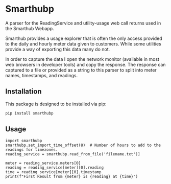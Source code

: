 # Smarthubp

A parser for the ReadingService and utility-usage web call returns used in the Smarthub Webapp.

Smarthub provides a usage explorer that is often the only access provided to the daily and hourly
meter data given to customers.  While some utilities provide a way of exporting this data many
do not.  

In order to capture the data I open the network monitor (available in most web browsers in developer tools) and copy the response.  The response can captured to a file or provided as a string to this parser to
split into meter names, timestamps, and readings.

## Installation

This package is designed to be installed via pip:


```bash
pip install smarthubp
```

## Usage

```code
import smarthubp
smarthubp.set_import_time_offset(8)  # Number of hours to add to the readings for timezones.
reading_service = smarthubp.read_from_file('filename.txt')]

meter = reading_service.meters[0]
reading = reading_service[meter][0].reading
time = reading_service[meter][0].timestamp
print(f"First Result from {meter} is {reading} at {time}")
```



